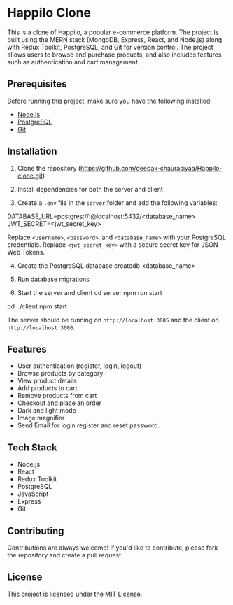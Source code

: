 # Happilo Clone

This is a clone of Happilo, a popular e-commerce platform. The project is built using the MERN stack (MongoDB, Express, React, and Node.js) along with Redux Toolkit, PostgreSQL, and Git for version control. The project allows users to browse and purchase products, and also includes features such as authentication and cart management.

## Prerequisites

Before running this project, make sure you have the following installed:

- [Node.js](https://nodejs.org/en/)
- [PostgreSQL](https://www.postgresql.org/)
- [Git](https://git-scm.com/)

## Installation

1. Clone the repository (https://github.com/deepak-chaurasiyaa/Happilo-clone.git)

2. Install dependencies for both the server and client

3. Create a `.env` file in the `server` folder and add the following variables:

DATABASE_URL=postgres://<username>:<password>@localhost:5432/<database_name>
JWT_SECRET=<jwt_secret_key>

Replace `<username>`, `<password>`, and `<database_name>` with your PostgreSQL credentials. Replace `<jwt_secret_key>` with a secure secret key for JSON Web Tokens.

4. Create the PostgreSQL database
createdb <database_name>

5. Run database migrations

7. Start the server and client
cd server
npm run start

cd ../client
npm start


The server should be running on `http://localhost:3005` and the client on `http://localhost:3000`.

## Features

- User authentication (register, login, logout)
- Browse products by category
- View product details
- Add products to cart
- Remove products from cart
- Checkout and place an order
- Dark and light mode
- Image magnifier
- Send Email for login register and reset password.

## Tech Stack

- Node.js
- React
- Redux Toolkit
- PostgreSQL
- JavaScript
- Express
- Git

## Contributing

Contributions are always welcome! If you'd like to contribute, please fork the repository and create a pull request.

## License

This project is licensed under the [MIT License](https://opensource.org/licenses/MIT).










